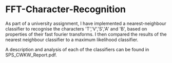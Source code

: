# FFT-Character-Recognition

As part of a university assignment, I have implemented a nearest-neighbour classifier to recognise the characters 'T','V','S','A' and 'B', based on properties of their fast fourier transforms. I then compared the results of the nearest neighbour classifier to a maximum likelihood classifier. 

A description and analysis of each of the classifiers can be found in SPS_CWKW_Report.pdf. 
